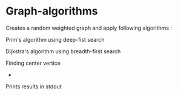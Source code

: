 # Graph-algorithms

Creates a random weighted graph and apply following algorithms :

Prim's algorithm using deep-fist search

Dijkstra's algorithm using breadth-first search

Finding center vertice

-

Prints results in stdout
